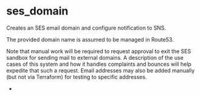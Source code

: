 # ses_domain

Creates an SES email domain and configure notification to SNS.

The provided domain name is assumed to be managed in Route53.

Note that manual work will be required to request approval to exit the SES sandbox for sending
mail to external domains. A description of the use cases of this system and how it handles
complaints and bounces will help expedite that such a request. Email addresses may also be added
manually (but not via Terraform) for testing to specific addresses.

 -
